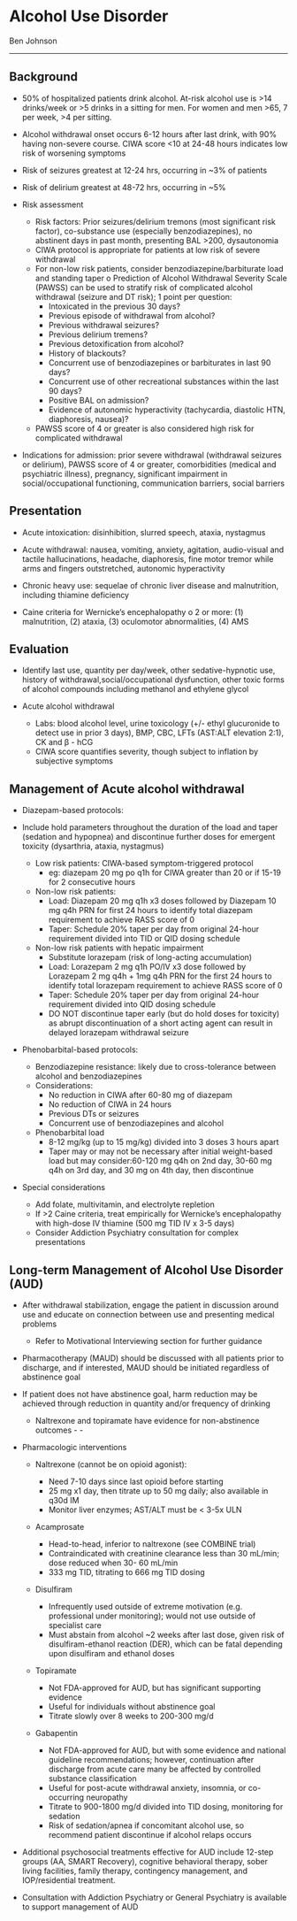 # Alcohol Use Disorder 

Ben Johnson

---

## Background

- 50% of hospitalized patients drink alcohol. At-risk alcohol use is >14 drinks/week or >5 drinks in a sitting for men. For women and men >65, 7 per week, >4 per sitting.
  
- Alcohol withdrawal onset occurs 6-12 hours after last drink, with 90% having non-severe
course. CIWA score <10 at 24-48 hours indicates low risk of worsening symptoms

- Risk of seizures greatest at 12-24 hrs, occurring in ~3% of patients

- Risk of delirium greatest at 48-72 hrs, occurring in ~5%
  
- Risk assessment
    - Risk factors: Prior seizures/delirium tremons (most significant risk factor), co-substance use (especially benzodiazepines), no abstinent days in past month, presenting BAL >200, dysautonomia
    - CIWA protocol is appropriate for patients at low risk of severe withdrawal
    - For non-low risk patients, consider benzodiazepine/barbiturate load and standing taper o Prediction of Alcohol Withdrawal Severity Scale (PAWSS) can be used to stratify risk of complicated alcohol withdrawal (seizure and DT risk); 1 point per question:
        - Intoxicated in the previous 30 days?
        - Previous episode of withdrawal from alcohol?
        - Previous withdrawal seizures?
        - Previous delirium tremens?
        - Previous detoxification from alcohol?
        - History of blackouts?
        - Concurrent use of benzodiazepines or barbiturates in last 90 days?
        - Concurrent use of other recreational substances within the last 90 days?
        - Positive BAL on admission?
        - Evidence of autonomic hyperactivity (tachycardia, diastolic HTN, diaphoresis,
nausea)?
    - PAWSS score of 4 or greater is also considered high risk for complicated withdrawal

- Indications for admission: prior severe withdrawal (withdrawal seizures or delirium), PAWSS score of 4 or greater, comorbidities (medical and psychiatric illness), pregnancy, significant impairment in social/occupational functioning, communication barriers, social barriers

## Presentation

- Acute intoxication: disinhibition, slurred speech, ataxia, nystagmus
  
- Acute withdrawal: nausea, vomiting, anxiety, agitation, audio-visual and tactile
hallucinations, headache, diaphoresis, fine motor tremor while arms and fingers outstretched, autonomic hyperactivity

- Chronic heavy use: sequelae of chronic liver disease and malnutrition, including thiamine deficiency
  
- Caine criteria for Wernicke’s encephalopathy
o 2 or more: (1) malnutrition, (2) ataxia, (3) oculomotor abnormalities, (4) AMS

## Evaluation

- Identify last use, quantity per day/week, other sedative-hypnotic use, history of withdrawal,social/occupational dysfunction, other toxic forms of alcohol compounds including methanol and ethylene glycol
  
- Acute alcohol withdrawal
    - Labs: blood alcohol level, urine toxicology (+/- ethyl glucuronide to detect use in prior 3 days), BMP, CBC, LFTs (AST:ALT elevation 2:1), CK and β - hCG
    - CIWA score quantifies severity, though subject to inflation by subjective symptoms


## Management of Acute alcohol withdrawal

- Diazepam-based protocols:
- Include hold parameters throughout the duration of the load and taper (sedation and
hypopnea) and discontinue further doses for emergent toxicity (dysarthria, ataxia, nystagmus)
    - Low risk patients: CIWA-based symptom-triggered protocol
        - eg: diazepam 20 mg po q1h for CIWA greater than 20 or if 15-19 for 2 consecutive hours
    - Non-low risk patients:
        - Load: Diazepam 20 mg q1h x3 doses followed by Diazepam 10 mg q4h PRN for first 24 hours to identify total diazepam requirement to achieve RASS score of 0
        - Taper: Schedule 20% taper per day from original 24-hour requirement divided into TID or QID dosing schedule
    - Non-low risk patients with hepatic impairment
        - Substitute lorazepam (risk of long-acting accumulation)
        - Load: Lorazepam 2 mg q1h PO/IV x3 dose followed by Lorazepam 2 mg q4h + 1mg
q4h PRN for the first 24 hours to identify total lorazepam requirement to achieve RASS
score of 0
        - Taper: Schedule 20% taper per day from original 24-hour requirement divided into QID dosing schedule
        - DO NOT discontinue taper early (but do hold doses for toxicity) as abrupt
discontinuation of a short acting agent can result in delayed lorazepam withdrawal seizure

- Phenobarbital-based protocols:
    - Benzodiazepine resistance: likely due to cross-tolerance between alcohol and
benzodiazepines
    - Considerations:
        - No reduction in CIWA after 60-80 mg of diazepam
        - No reduction of CIWA in 24 hours
        - Previous DTs or seizures
        - Concurrent use of benzodiazepines and alcohol
    - Phenobarbital load
        - 8-12 mg/kg (up to 15 mg/kg) divided into 3 doses 3 hours apart
        - Taper may or may not be necessary after initial weight-based load but may consider:60-120 mg q4h on 2nd day, 30-60 mg q4h on 3rd day, and 30 mg on 4th day, then discontinue

- Special considerations
    - Add folate, multivitamin, and electrolyte repletion
    - If >2 Caine criteria, treat empirically for Wernicke’s encephalopathy with high-dose IV thiamine (500 mg TID IV x 3-5 days)
    - Consider Addiction Psychiatry consultation for complex presentations

## Long-term Management of Alcohol Use Disorder (AUD)

- After withdrawal stabilization, engage the patient in discussion around use and educate on connection between use and presenting medical problems
    - Refer to Motivational Interviewing section for further guidance
      
- Pharmacotherapy (MAUD) should be discussed with all patients prior to discharge, and if
interested, MAUD should be initiated regardless of abstinence goal

- If patient does not have abstinence goal, harm reduction may be achieved through reduction in quantity and/or frequency of drinking
    - Naltrexone and topiramate have evidence for non-abstinence outcomes - -

- Pharmacologic interventions
  
    - Naltrexone (cannot be on opioid agonist):
        - Need 7-10 days since last opioid before starting
        - 25 mg x1 day, then titrate up to 50 mg daily; also available in q30d IM
        - Monitor liver enzymes; AST/ALT must be < 3-5x ULN
          
    - Acamprosate
        - Head-to-head, inferior to naltrexone (see COMBINE trial)
        - Contraindicated with creatinine clearance less than 30 mL/min; dose reduced when 30- 60 mL/min
        - 333 mg TID, titrating to 666 mg TID dosing
          
    - Disulfiram
        - Infrequently used outside of extreme motivation (e.g. professional under monitoring); would not use outside of specialist care
        - Must abstain from alcohol ~2 weeks after last dose, given risk of disulfiram-ethanol reaction (DER), which can be fatal depending upon disulfiram and ethanol doses
          
    - Topiramate
        - Not FDA-approved for AUD, but has significant supporting evidence
        - Useful for individuals without abstinence goal
        - Titrate slowly over 8 weeks to 200-300 mg/d
          
    - Gabapentin
        - Not FDA-approved for AUD, but with some evidence and national guideline
recommendations; however, continuation after discharge from acute care many be
affected by controlled substance classification
        - Useful for post-acute withdrawal anxiety, insomnia, or co-occurring neuropathy
        - Titrate to 900-1800 mg/d divided into TID dosing, monitoring for sedation
        - Risk of sedation/apnea if concomitant alcohol use, so recommend patient discontinue if alcohol relaps occurs
          
- Additional psychosocial treatments effective for AUD include 12-step groups (AA, SMART Recovery), cognitive behavioral therapy, sober living facilities, family therapy, contingency management, and IOP/residential treatment.
  
- Consultation with Addiction Psychiatry or General Psychiatry is available to support management of AUD
